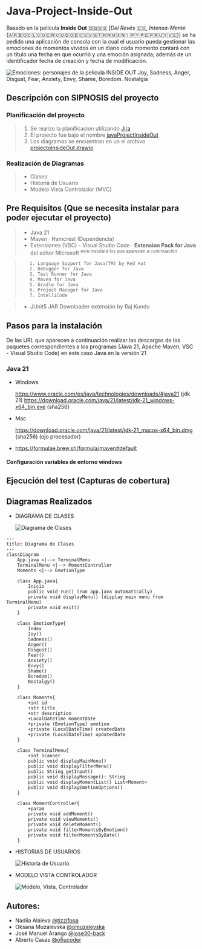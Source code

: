 # Java-Project-Inside-Out

Basado en la película **Inside Out** 🇬🇧🇺🇸 [_Del Revés_ 🇪🇸, _Intensa-Mente_ (🇦🇷🇧🇴🇨🇱🇨🇴🇨🇷🇨🇺🇩🇴🇪🇨🇸🇻🇬🇹🇭🇳🇲🇽🇳🇮🇵🇾🇵🇪🇵🇷🇺🇾🇻🇪)] se ha pedido una aplicación de consola con la cual el usuario pueda gestionar las emociones de momentos vividos en un diario cada momento contará con un título una fecha en que ocurrió y una emoción asignada; además de un identificador fecha de creación y fecha de modificación.

![Emociones: personajes de la pelicula INSIDE OUT Joy, Sadness, Anger, Disgust, Fear, Anxiety, Envy, Shame, Boredom. Nostalgia](images/inside-out-2-1280x540-17820.jpg)

## Descripción con SIPNOSIS del proyecto 

### Planificación del proyecto

>    1. Se realizo la planificacion utilizando [Jira](https://www.atlassian.com/software/jira?referer=jira.com)
>    2. El projecto fue bajo el nombre  [javaProjectInsideOut](https://albertocasasofiuco-1730202167115.atlassian.net/jira/software/projects/JPIO/boards/2)
>    3. Los diagramas se encuentran en un el archivo [projectoInsideOut.drawio](https://drive.google.com/file/d/1NVHUrTjYrLSpKclKpEaub4_o8r0NiPPG/view?usp=drive_link)

### Realización de Diagramas

>    - Clases
>    - Historia de Usuario
>    - Modelo Vista Controlador (MVC)



## Pre Requisitos (Que se necesita instalar para poder ejecutar el proyecto) 

>- Java 21
>- Maven
>    · Hamcrest (Dependencia)
>- Extensiones (VSC) - Visual Studio Code
>    · **Extension Pack for Java** del editor Microsoft <sup>este instalará los que aparecen a continuación</sup>

>        1. Language Support for Java(TM) by Red Hat
>        2. Debugger for Java
>        3. Test Runner for Java
>        4. Maven for Java
>        5. Gradle for Java
>        6. Project Manager for Java 
>        7. IntelliCode

>  - JUnit5 JAR Downloader extensión by Raj Kundu
>
>      

## Pasos para la instalación 

De las URL que aparecen a continuación realizar las descargas de los paquetes correspondientes a los programas (Java 21, Apache Maven, VSC - Visual Studio Code) en este caso Java en la versión 21

### Java 21


- Windows

    https://www.oracle.com/es/java/technologies/downloads/#java21 (jdk 21)
    https://download.oracle.com/java/21/latest/jdk-21_windows-x64_bin.exe (sha256)

- Mac

    https://download.oracle.com/java/21/latest/jdk-21_macos-x64_bin.dmg (sha256) (ojo procesador)
+
    https://formulae.brew.sh/formula/maven#default

#### Configuración variables de entorno windows


## Ejecución del test (Capturas de cobertura) 

## Diagramas Realizados 

  - DIAGRAMA DE CLASES

    ![Diagrama de Clases](images/projectoInsideOut-CLASES.webp)

```mermaid
---
title: Diagrama de Clases
---
classDiagram
    App.java <|--> TerminalMenu
    TerminalMenu <|--> MomentController
    Moments <|--> EmotionType
 
    class App.java{
        Inicio
        public void run() (run app.java automatically)
        private void displayMenu() (display main menu from TerminalMenu)
        private void exit()
    }

    class EmotionType{
        Index
        Joy()
        Sadness()
        Anger()
        Disgust()
        Fear()
        Anxiety()
        Envy()
        Shame()
        Boredom()
        Nostalgy()
    }

    class Moments{
        +int id
        +str title
        +str description
        +LocalDateTime momentDate
        +private (EmotionType) emotion
        +private (LocalDateTime) createdDate
        +private (LocalDateTime) updatedDate
    }

    class TerminalMenu{
        +int Scanner
        public void displayMainMenu()
        public void displayFilterMenu()
        public String getInput()
        public void displayMessage(): String
        public void displayMomentList() List<Moment>
        public void displayEmotionOptions()
    } 
 
    class MomentController{
        +param
        private void addMoment()
        private void viewMoments()
        private void deleteMoment()
        private void filterMomentsByEmotion()
        private void filterMomentsByDate()
    }

```
    
  - HISTORIAS DE USUARIOS

    ![Historia de Usuario](images/projectoInsideOut-ACTIONS.webp)
    
  - MODELO VISTA CONTROLADOR

    ![Modelo, Vista, Controlador](images/projectoInsideOut-MVC.webp)

## Autores:  

- Nadiia Alaieva [@tizzifona](https://github.com/tizzifona)
- Oksana Muzalevska [@omuzalevska](https://github.com/omuzalevska)
- José Manuel Arango [@jose30-back](https://github.com/jose30-back)
- Alberto Casas [@ofiucoder](https://github.com/ofiucoder)
